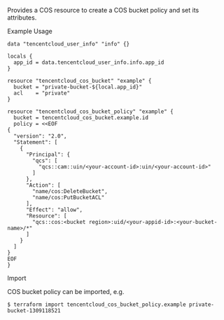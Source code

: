 Provides a COS resource to create a COS bucket policy and set its attributes.

Example Usage

```hcl
data "tencentcloud_user_info" "info" {}

locals {
  app_id = data.tencentcloud_user_info.info.app_id
}

resource "tencentcloud_cos_bucket" "example" {
  bucket = "private-bucket-${local.app_id}"
  acl    = "private"
}

resource "tencentcloud_cos_bucket_policy" "example" {
  bucket = tencentcloud_cos_bucket.example.id
  policy = <<EOF
{
  "version": "2.0",
  "Statement": [
    {
      "Principal": {
        "qcs": [
          "qcs::cam::uin/<your-account-id>:uin/<your-account-id>"
        ]
      },
      "Action": [
        "name/cos:DeleteBucket",
        "name/cos:PutBucketACL"
      ],
      "Effect": "allow",
      "Resource": [
        "qcs::cos:<bucket region>:uid/<your-appid-id>:<your-bucket-name>/*"
      ]
    }
  ]
}
EOF
}
```

Import

COS bucket policy can be imported, e.g.

```
$ terraform import tencentcloud_cos_bucket_policy.example private-bucket-1309118521
```
